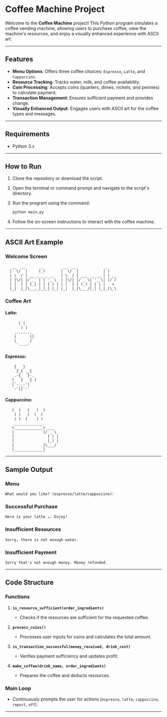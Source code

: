 # Coffee Machine Project

Welcome to the **Coffee Machine** project! This Python program simulates a coffee vending machine, allowing users to purchase coffee, view the machine's resources, and enjoy a visually enhanced experience with ASCII art.

---

## Features

- **Menu Options**: Offers three coffee choices: `Espresso`, `Latte`, and `Cappuccino`.
- **Resource Tracking**: Tracks water, milk, and coffee availability.
- **Coin Processing**: Accepts coins (quarters, dimes, nickels, and pennies) to calculate payment.
- **Transaction Management**: Ensures sufficient payment and provides change.
- **Visually Enhanced Output**: Engages users with ASCII art for the coffee types and messages.

---

## Requirements

- Python 3.x

---

## How to Run

1. Clone the repository or download the script.
2. Open the terminal or command prompt and navigate to the script's directory.
3. Run the program using the command:

   ```bash
   python main.py
   ```

4. Follow the on-screen instructions to interact with the coffee machine.

---

## ASCII Art Example

### Welcome Screen
```
   __  __       _         __  __             _     
  |  \/  |     (_)       |  \/  |           | |    
  | \  / | __ _ _ _ __   | \  / | ___  _ __ | | __
  | |\/| |/ _` | | '_ \  | |\/| |/ _ \| '_ \| |/ /
  | |  | | (_| | | | | | | |  | | (_) | | | |   <  
  |_|  |_|\__,_|_|_| |_| |_|  |_|\___/|_| |_|_|\_\

```

### Coffee Art
#### Latte:
```
      ( (   
       ) )  
    ........
    |      |]
    \      /
     `----'
```
#### Espresso:
```
    {   }
     }_{ __{
    .-{   }-.
   (   }   { )
   |`-..-'|
   `-'||`-'
```
#### Cappuccino:
```
   (  )   (   )  )
    ) (   )  (  (
    ( )  (    ) )
    _____________
   <_____________> ___
   |             |/ _ \
   |               | | |
   |               |_| |
   |             |\___/
   |_____________|
```
---

## Sample Output

### Menu
```
What would you like? (espresso/latte/cappuccino):
```

### Successful Purchase
```
Here is your latte ☕. Enjoy!
```

### Insufficient Resources
```
Sorry, there is not enough water.
```

### Insufficient Payment
```
Sorry that's not enough money. Money refunded.
```

---

## Code Structure

### Functions
1. **`is_resource_sufficient(order_ingredients)`**
   - Checks if the resources are sufficient for the requested coffee.

2. **`process_coins()`**
   - Processes user inputs for coins and calculates the total amount.

3. **`is_transaction_successful(money_received, drink_cost)`**
   - Verifies payment sufficiency and updates profit.

4. **`make_coffee(drink_name, order_ingredients)`**
   - Prepares the coffee and deducts resources.

### Main Loop
- Continuously prompts the user for actions (`espresso`, `latte`, `cappuccino`, `report`, `off`).

---
